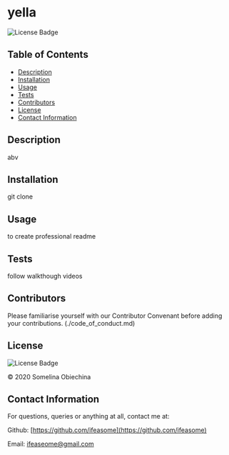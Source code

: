 
  
  # yella

  
  ![License Badge](https://img.shields.io/badge/license-MIT-blue.svg)
  


  ## Table of Contents 
  * [Description](#Descritpion)
  * [Installation](#Installation)
  * [Usage](#Usage)
  * [Tests](#Tests)
  * [Contributors](#Contributors)
  * [License](#License)
  * [Contact Information](#ContactInfo)


  ## Description
  abv


  ## Installation 
  git clone


  ## Usage 
  to create professional readme


  ## Tests 
  follow walkthough videos


  ## Contributors 
   Please familiarise yourself with our Contributor Convenant before adding your contributions. 
    (./code_of_conduct.md)
  


  ## License
  
  ![License Badge](https://img.shields.io/badge/license-MIT-blue.svg)
  

  © 2020 Somelina Obiechina
  

  ## Contact Information 
  For questions, queries or anything at all, contact me at: 

  Github: [https://github.com/ifeasome](https://github.com/ifeasome) 

  
  Email: [ifeaseome@gmail.com](ifeaseome@gmail.com)

